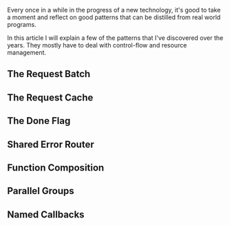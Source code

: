 Every once in a while in the progress of a new technology, it's good to take a moment and reflect on good patterns that can be distilled from real world programs.

In this article I will explain a few of the patterns that I've discovered over the years.  They mostly have to deal with control-flow and resource management.

## The Request Batch

## The Request Cache

## The Done Flag

## Shared Error Router

## Function Composition

## Parallel Groups

## Named Callbacks

